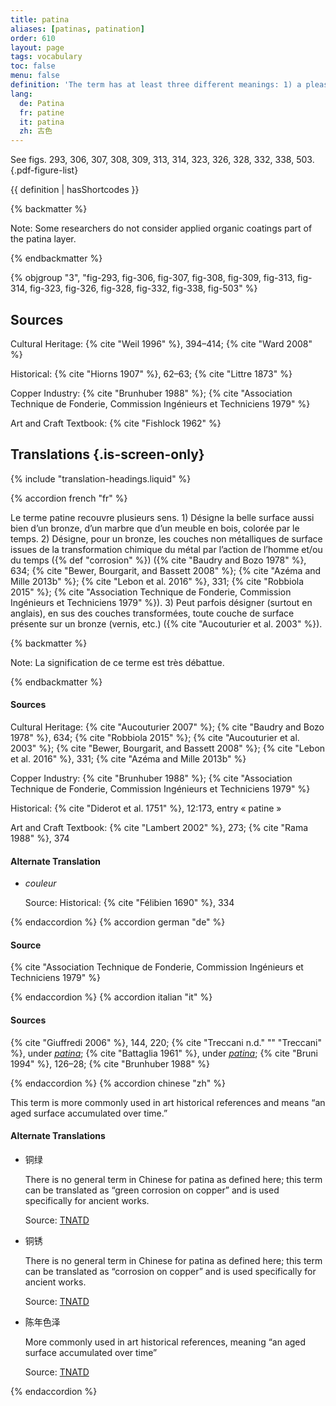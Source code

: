 ```yaml
---
title: patina
aliases: [patinas, patination]
order: 610
layout: page
tags: vocabulary
toc: false
menu: false
definition: 'The term has at least three different meanings: 1) a pleasing surface alteration acquired over time—whether on a {% def "bronze" %} or marble sculpture, furniture, or a painting—that may add aesthetic value; 2) the chemical transformation of a metal surface; to a mineral layer (sometimes referred to as chemical patina, see {% def "corrosion" %}) that usually has a different color from and reduces the bright metallic reflectance of the polished original {% def "cast (v.)" "cast" %} surface; or 3) (as opposed to chemically induced patinas) organic {% def "coatings" %} such as resin, lacquer, oil, wax, or synthetic resins applied to the surface of metals that can change the color, texture, saturation, and/or reflectance.'
lang:
  de: Patina
  fr: patine
  it: patina
  zh: 古色
---
```


See figs. 293, 306, 307, 308, 309, 313, 314, 323, 326, 328, 332, 338, 503.{.pdf-figure-list}

{{ definition | hasShortcodes }}

{% backmatter %}

Note: Some researchers do not consider applied organic coatings part of the patina layer.

{% endbackmatter %}

{% objgroup "3", "fig-293, fig-306, fig-307, fig-308, fig-309, fig-313, fig-314, fig-323, fig-326, fig-328, fig-332, fig-338, fig-503" %}

## Sources

Cultural Heritage: {% cite "Weil 1996" %}, 394–414; {% cite "Ward 2008" %}

Historical: {% cite "Hiorns 1907" %}, 62–63; {% cite "Littre 1873" %}

Copper Industry: {% cite "Brunhuber 1988" %}; {% cite "Association Technique de Fonderie, Commission Ingénieurs et Techniciens 1979" %}

Art and Craft Textbook: {% cite "Fishlock 1962" %}

## Translations {.is-screen-only}

<div class="accordion">
{% include "translation-headings.liquid" %}

{% accordion french "fr" %}

Le terme patine recouvre plusieurs sens. 1) Désigne la belle surface aussi bien d’un bronze, d’un marbre que d’un meuble en bois, colorée par le temps. 2) Désigne, pour un bronze, les couches non métalliques de surface issues de la transformation chimique du métal par l’action de l’homme et/ou du temps ({% def "corrosion" %}) ({% cite "Baudry and Bozo 1978" %}, 634; {% cite "Bewer, Bourgarit, and Bassett 2008" %}; {% cite "Azéma and Mille 2013b" %}; {% cite "Lebon et al. 2016" %}, 331; {% cite "Robbiola 2015" %}; {% cite "Association Technique de Fonderie, Commission Ingénieurs et Techniciens 1979" %}). 3) Peut parfois désigner (surtout en anglais), en sus des couches transformées, toute couche de surface présente sur un bronze (vernis, etc.) ({% cite "Aucouturier et al. 2003" %}).

{% backmatter %}

Note: La signification de ce terme est très débattue.

{% endbackmatter %}

#### Sources

Cultural Heritage: {% cite "Aucouturier 2007" %}; {% cite "Baudry and Bozo 1978" %}, 634; {% cite "Robbiola 2015" %}; {% cite "Aucouturier et al. 2003" %}; {% cite "Bewer, Bourgarit, and Bassett 2008" %}; {% cite "Lebon et al. 2016" %}, 331; {% cite "Azéma and Mille 2013b" %}

Copper Industry: {% cite "Brunhuber 1988" %}; {% cite "Association Technique de Fonderie, Commission Ingénieurs et Techniciens 1979" %}

Historical: {% cite "Diderot et al. 1751" %}, 12:173, entry « patine »

Art and Craft Textbook: {% cite "Lambert 2002" %}, 273; {% cite "Rama 1988" %}, 374

#### Alternate Translation

- *couleur*

    Source: Historical: {% cite "Félibien 1690" %}, 334

{% endaccordion %}
{% accordion german "de" %}

#### Source

{% cite "Association Technique de Fonderie, Commission Ingénieurs et Techniciens 1979" %}

{% endaccordion %}
{% accordion italian "it" %}

#### Sources

{% cite "Giuffredi 2006" %}, 144, 220; {% cite "Treccani n.d." "" "Treccani" %}, under [*patina*](http://www.treccani.it/vocabolario/patina/); {% cite "Battaglia 1961" %}, under [*patina*](http://www.gdli.it/pdf_viewer/Scripts/pdf.js/web/viewer.asp?file=/PDF/GDLI12/GDLI_12_ocr_829.pdf&parola=patina); {% cite "Bruni 1994" %}, 126–28; {% cite "Brunhuber 1988" %}

{% endaccordion %}
{% accordion chinese "zh" %}

This term is more commonly used in art historical references and means “an aged surface accumulated over time.”

#### Alternate Translations

- <span lang="zh">铜绿</span>

    There is no general term in Chinese for patina as defined here; this term can be translated as “green corrosion on copper” and is used specifically for ancient works.

    Source: [TNATD](https://terms.naer.edu.tw/detail/643113/%3findex=3)

- <span lang="zh">铜锈</span>

    There is no general term in Chinese for patina as defined here; this term can be translated as “corrosion on copper” and is used specifically for ancient works.

    Source: [TNATD](https://terms.naer.edu.tw/detail/643113/%3findex=3)

- <span lang="zh">陈年色泽</span>

    More commonly used in art historical references, meaning “an aged surface accumulated over time”

    Source: [TNATD](https://terms.naer.edu.tw/detail/3610266/?index=6)

{% endaccordion %}

</div>
